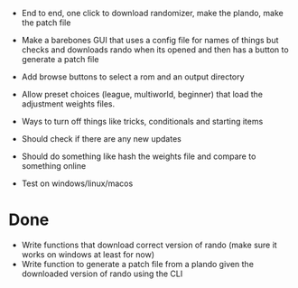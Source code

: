 - End to end, one click to download randomizer, make the plando, make the patch file


- Make a barebones GUI that uses a config file for names of things but checks and downloads rando when its opened and then has a button to generate a patch file
- Add browse buttons to select a rom and an output directory
- Allow preset choices (league, multiworld, beginner) that load the adjustment weights files.
- Ways to turn off things like tricks, conditionals and starting items

- Should check if there are any new updates
- Should do something like hash the weights file and compare to something online
- Test on windows/linux/macos


# Done
- Write functions that download correct version of rando (make sure it works on windows at least for now)
- Write function to generate a patch file from a plando given the downloaded version of rando using the CLI